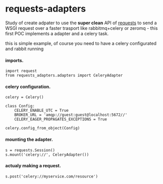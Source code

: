 requests-adapters
=================

Study of create adpater to use the **super clean** API of [requests](http://docs.python-requests.org/en/latest/) to send a WSGI request over a faster trasport like rabbitmq+celery or zeromq - this first POC implements a adapter and a celery task.

this is simple example, of course you need to have a celery configurated and rabbit running


#### imports.

	import request
	from requests_adapters.adapters import CeleryAdapter

#### celery configuration.

	celery = Celery()

	class Config:
    	CELERY_ENABLE_UTC = True
    	BROKER_URL = 'amqp://guest:guest@localhost:5672//'
    	CELERY_EAGER_PROPAGATES_EXCEPTIONS = True

	celery.config_from_object(Config)

#### mounting the adapter.

	s = requests.Session()
	s.mount('celery://', CeleryAdapter())

#### actualy making a request.

	s.post('celery://myservice.com/resource')